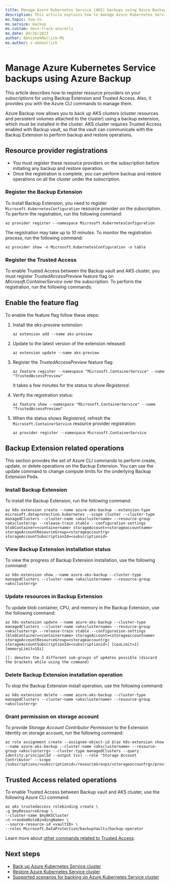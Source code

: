 ```yaml
---
title: Manage Azure Kubernetes Service (AKS) backups using Azure Backup 
description: This article explains how to manage Azure Kubernetes Service (AKS) backups using Azure Backup.
ms.topic: how-to
ms.service: backup
ms.custom: devx-track-azurecli
ms.date: 04/26/2023
author: AbhishekMallick-MS
ms.author: v-abhmallick
---
```


# Manage Azure Kubernetes Service backups using Azure Backup 

This article describes how to register resource providers on your subscriptions for using Backup Extension and Trusted Access. Also, it provides you with the Azure CLI commands to manage them.

Azure Backup now allows you to back up AKS clusters (cluster resources and persistent volumes attached to the cluster) using a backup extension, which must be installed in the cluster. AKS cluster requires Trusted Access enabled with Backup vault, so that the vault can communicate with the Backup Extension to perform backup and restore operations.

## Resource provider registrations

- You must register these resource providers on the subscription before initiating any backup and restore operation.
- Once the registration is complete, you can perform backup and restore operations on all the cluster under the subscription.

### Register the Backup Extension

To install Backup Extension, you need to register `Microsoft.KubernetesConfiguration` resource provider on the subscription. To perform the registration, run the following command:

   ```azurecli-interactive
   az provider register --namespace Microsoft.KubernetesConfiguration
   ```

The registration may take up to *10 minutes*. To monitor the registration process, run the following command:

   ```azurecli-interactive
   az provider show -n Microsoft.KubernetesConfiguration -o table
   ```

### Register the Trusted Access

To enable Trusted Access between the Backup vault and AKS cluster, you must register *TrustedAccessPreview* feature flag on *Microsoft.ContainerService* over the subscription. To perform the registration, run the following commands:

## Enable the feature flag

To enable the feature flag follow these steps:

1. Install the *aks-preview* extension:

   ```azurecli-interactive
   az extension add --name aks-preview
   ```

1. Update to the latest version of the extension released:

   ```azurecli-interactive
   az extension update --name aks-preview
   ```

1. Register the *TrustedAccessPreview* feature flag:

   ```azurecli-interactive
   az feature register --namespace "Microsoft.ContainerService" --name "TrustedAccessPreview"
   ```
   
   It takes a few minutes for the status to show *Registered*.

1. Verify the registration status:

   ```azurecli-interactive
   az feature show --namespace "Microsoft.ContainerService" --name "TrustedAccessPreview"
   ```

1. When the status shows *Registered*, refresh the `Microsoft.ContainerService` resource provider registration:

   ```azurecli-interactive
   az provider register --namespace Microsoft.ContainerService
   ```

## Backup Extension related operations

This section provides the set of Azure CLI commands to perform create, update, or delete operations on the Backup Extension. You can use the update command to change compute limits for the underlying Backup Extension Pods.

### Install Backup Extension

To install the Backup Extension, run the following command:

   ```azurecli-interactive
   az k8s-extension create --name azure-aks-backup --extension-type microsoft.dataprotection.kubernetes --scope cluster --cluster-type managedClusters --cluster-name <aksclustername> --resource-group <aksclusterrg> --release-train stable --configuration-settings blobContainer=<containername> storageAccount=<storageaccountname> storageAccountResourceGroup=<storageaccountrg> storageAccountSubscriptionId=<subscriptionid>
   ```

### View Backup Extension installation status

To view the progress of Backup Extension installation, use the following command:

   ```azurecli-interactive
   az k8s-extension show --name azure-aks-backup --cluster-type managedClusters --cluster-name <aksclustername> --resource-group <aksclusterrg>
   ```

### Update resources in Backup Extension

To update blob container, CPU, and memory in the Backup Extension, use the following command:

   ```azurecli-interactive
   az k8s-extension update --name azure-aks-backup --cluster-type managedClusters --cluster-name <aksclustername> --resource-group <aksclusterrg> --release-train stable --configuration-settings [blobContainer=<containername> storageAccount=<storageaccountname> storageAccountResourceGroup=<storageaccountrg> storageAccountSubscriptionId=<subscriptionid>] [cpuLimit=1] [memoryLimit=1Gi]
   
   []: denotes the 3 different sub-groups of updates possible (discard the brackets while using the command)

   ```

### Delete Backup Extension installation operation

To stop the Backup Extension install operation, use the following command:

   ```azurecli-interactive
   az k8s-extension delete --name azure-aks-backup --cluster-type managedClusters --cluster-name <aksclustername> --resource-group <aksclusterrg>
   ```

### Grant permission on storage account

To provide *Storage Account Contributor Permission* to the Extension Identity on storage account, run the following command:

   ```azurecli-interactive
   az role assignment create --assignee-object-id $(az k8s-extension show --name azure-aks-backup --cluster-name <aksclustername> --resource-group <aksclusterrg> --cluster-type managedClusters --query identity.principalId --output tsv) --role 'Storage Account Contributor' --scope /subscriptions/<subscriptionid>/resourceGroups/<storageaccountrg>/providers/Microsoft.Storage/storageAccounts/<storageaccountname> 
   ```


## Trusted Access related operations

To enable Trusted Access between Backup vault and AKS cluster, use the following Azure CLI command:

   ```azurecli-interactive
   az aks trustedaccess rolebinding create \
   -g $myResourceGroup \ 
   --cluster-name $myAKSCluster 
   –n <randomRoleBindingName> \ 
   --source-resource-id <vaultID> \ 
   --roles Microsoft.DataProtection/backupVaults/backup-operator   
   ```

Learn more about [other commands related to Trusted Access](../aks/trusted-access-feature.md#trusted-access-feature-overview).

## Next steps

- [Back up Azure Kubernetes Service cluster](azure-kubernetes-service-cluster-backup.md)
- [Restore Azure Kubernetes Service cluster](azure-kubernetes-service-cluster-restore.md)
- [Supported scenarios for backing up Azure Kubernetes Service cluster](azure-kubernetes-service-cluster-backup-support-matrix.md)
